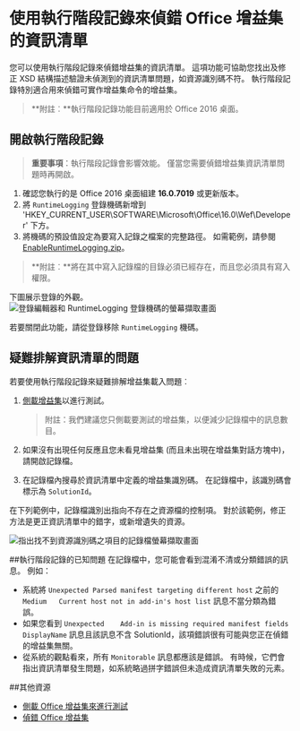 # 使用執行階段記錄來偵錯 Office 增益集的資訊清單

您可以使用執行階段記錄來偵錯增益集的資訊清單。 這項功能可協助您找出及修正 XSD 結構描述驗證未偵測到的資訊清單問題，如資源識別碼不符。 執行階段記錄特別適合用來偵錯可實作增益集命令的增益集。  

>**附註︰**執行階段記錄功能目前適用於 Office 2016 桌面。

## 開啟執行階段記錄

>**重要事項**：執行階段記錄會影響效能。 僅當您需要偵錯增益集資訊清單問題時再開啟。

1. 確認您執行的是 Office 2016 桌面組建 **16.0.7019** 或更新版本。 
2. 將 `RuntimeLogging` 登錄機碼新增到 'HKEY_CURRENT_USER\SOFTWARE\Microsoft\Office\16.0\Wef\Developer\' 下方。 
3. 將機碼的預設值設定為要寫入記錄之檔案的完整路徑。 如需範例，請參閱 [EnableRuntimeLogging.zip](RuntimeLogging/EnableRuntimeLogging.zip)。 

 > **附註︰**將在其中寫入記錄檔的目錄必須已經存在，而且您必須具有寫入權限。 
 
下圖展示登錄的外觀。
![登錄編輯器和 RuntimeLogging 登錄機碼的螢幕擷取畫面](http://i.imgur.com/Sa9TyI6.png)

若要關閉此功能，請從登錄移除 `RuntimeLogging` 機碼。 

## 疑難排解資訊清單的問題

若要使用執行階段記錄來疑難排解增益集載入問題︰
 
1. [側載增益集](../testing/sideload-office-add-ins-for-testing.md)以進行測試。 

    >附註：我們建議您只側載要測試的增益集，以便減少記錄檔中的訊息數目。
2. 如果沒有出現任何反應且您未看見增益集 (而且未出現在增益集對話方塊中)，請開啟記錄檔。
3. 在記錄檔內搜尋於資訊清單中定義的增益集識別碼。 在記錄檔中，該識別碼會標示為 `SolutionId`。 

在下列範例中，記錄檔識別出指向不存在之資源檔的控制項。 對於該範例，修正方法是更正資訊清單中的錯字，或新增遺失的資源。

![指出找不到資源識別碼之項目的記錄檔螢幕擷取畫面](http://i.imgur.com/f8bouLA.png) 

##執行階段記錄的已知問題
在記錄檔中，您可能會看到混淆不清或分類錯誤的訊息。 例如：

- 系統將 `Unexpected Parsed manifest targeting different host` 之前的 `Medium   Current host not in add-in's host list` 訊息不當分類為錯誤。
- 如果您看到 `Unexpected    Add-in is missing required manifest fields  DisplayName` 訊息且該訊息不含 SolutionId，該項錯誤很有可能與您正在偵錯的增益集無關。 
- 從系統的觀點看來，所有 `Monitorable` 訊息都應該是錯誤。 有時候，它們會指出資訊清單發生問題，如系統略過拼字錯誤但未造成資訊清單失敗的元素。 

##其他資源

- [側載 Office 增益集來進行測試](../testing/sideload-office-add-ins-for-testing.md)
- [偵錯 Office 增益集](../testing/debug-add-ins-using-f12-developer-tools-on-windows-10.md)
